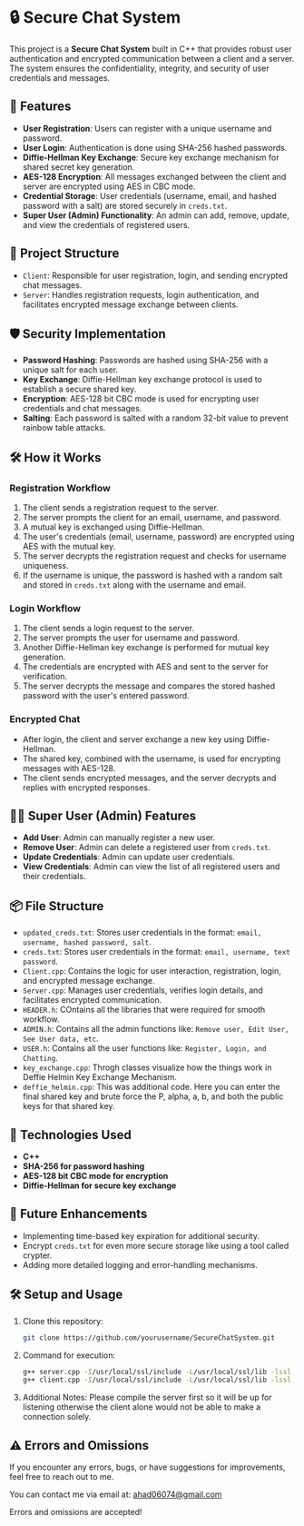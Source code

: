 # 🔒 Secure Chat System

This project is a **Secure Chat System** built in C++ that provides robust user authentication and encrypted communication between a client and a server. The system ensures the confidentiality, integrity, and security of user credentials and messages. 

## 🚀 Features

- **User Registration**: Users can register with a unique username and password.
- **User Login**: Authentication is done using SHA-256 hashed passwords.
- **Diffie-Hellman Key Exchange**: Secure key exchange mechanism for shared secret key generation.
- **AES-128 Encryption**: All messages exchanged between the client and server are encrypted using AES in CBC mode.
- **Credential Storage**: User credentials (username, email, and hashed password with a salt) are stored securely in `creds.txt`.
- **Super User (Admin) Functionality**: An admin can add, remove, update, and view the credentials of registered users.

## 📂 Project Structure

- `Client`: Responsible for user registration, login, and sending encrypted chat messages.
- `Server`: Handles registration requests, login authentication, and facilitates encrypted message exchange between clients.

## 🛡️ Security Implementation

- **Password Hashing**: Passwords are hashed using SHA-256 with a unique salt for each user.
- **Key Exchange**: Diffie-Hellman key exchange protocol is used to establish a secure shared key.
- **Encryption**: AES-128 bit CBC mode is used for encrypting user credentials and chat messages.
- **Salting**: Each password is salted with a random 32-bit value to prevent rainbow table attacks.

## 🛠️ How it Works

### Registration Workflow
1. The client sends a registration request to the server.
2. The server prompts the client for an email, username, and password.
3. A mutual key is exchanged using Diffie-Hellman.
4. The user's credentials (email, username, password) are encrypted using AES with the mutual key.
5. The server decrypts the registration request and checks for username uniqueness.
6. If the username is unique, the password is hashed with a random salt and stored in `creds.txt` along with the username and email.

### Login Workflow
1. The client sends a login request to the server.
2. The server prompts the user for username and password.
3. Another Diffie-Hellman key exchange is performed for mutual key generation.
4. The credentials are encrypted with AES and sent to the server for verification.
5. The server decrypts the message and compares the stored hashed password with the user's entered password.

### Encrypted Chat
- After login, the client and server exchange a new key using Diffie-Hellman.
- The shared key, combined with the username, is used for encrypting messages with AES-128.
- The client sends encrypted messages, and the server decrypts and replies with encrypted responses.

## 👨‍💻 Super User (Admin) Features
- **Add User**: Admin can manually register a new user.
- **Remove User**: Admin can delete a registered user from `creds.txt`.
- **Update Credentials**: Admin can update user credentials.
- **View Credentials**: Admin can view the list of all registered users and their credentials.

## 📦 File Structure

- `updated_creds.txt`: Stores user credentials in the format: `email, username, hashed password, salt`.
- `creds.txt`: Stores user credentials in the format: `email, username, text password`.
- `Client.cpp`: Contains the logic for user interaction, registration, login, and encrypted message exchange.
- `Server.cpp`: Manages user credentials, verifies login details, and facilitates encrypted communication.
- `HEADER.h`: COntains all the libraries that were required for smooth workflow.
- `ADMIN.h`: Contains all the admin functions like: `Remove user, Edit User, See User data, etc`.
- `USER.h`: Contains all the user functions like: `Register, Login, and Chatting`.
- `key_exchange.cpp`: Throgh classes visualize how the things work in Deffie Helmin Key Exchange Mechanism.
- `deffie_helmin.cpp`: This was additional code. Here you can enter the final shared key and brute force the P, alpha, a, b, and both the public keys for that shared key.

## 🔧 Technologies Used
- **C++**
- **SHA-256 for password hashing**
- **AES-128 bit CBC mode for encryption**
- **Diffie-Hellman for secure key exchange**

## 📜 Future Enhancements
- Implementing time-based key expiration for additional security.
- Encrypt `creds.txt` for even more secure storage like using a tool called crypter.
- Adding more detailed logging and error-handling mechanisms.

## 🛠️ Setup and Usage

1. Clone this repository:
   ```bash
   git clone https://github.com/yourusername/SecureChatSystem.git

2. Command for execution:
   ```bash
   g++ server.cpp -I/usr/local/ssl/include -L/usr/local/ssl/lib -lssl -lcrypto
   g++ client.cpp -I/usr/local/ssl/include -L/usr/local/ssl/lib -lssl -lcrypto

3. Additional Notes:
   Please compile the server first so it will be up for listening otherwise the client alone would not be able to make a connection solely.

## ⚠️ Errors and Omissions

If you encounter any errors, bugs, or have suggestions for improvements, feel free to reach out to me.

You can contact me via email at: [ahad06074@gmail.com](mailto:ahad06074@gmail.com)

Errors and omissions are accepted!

